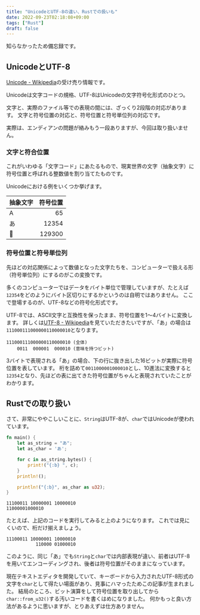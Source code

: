 ```yaml
---
title: "UnicodeとUTF-8の違い、Rustでの扱いも"
date: 2022-09-23T02:18:08+09:00
tags: ["Rust"]
draft: false
---
```


知らなかったため備忘録です。

## UnicodeとUTF-8

[Unicode - Wikipedia](https://ja.wikipedia.org/wiki/Unicode)の受け売り情報です。

Unicodeは文字コードの規格、UTF-8はUnicodeの文字符号化形式のひとつ。

文字と、実際のファイル等での表現の間には、ざっくり2段階の対応があります。
文字と符号位置の対応と、符号位置と符号単位列の対応です。

実際は、エンディアンの問題が絡みもう一段ありますが、今回は取り扱いません。

### 文字と符合位置

これがいわゆる「文字コード」にあたるもので、現実世界の文字（抽象文字）に符号位置と呼ばれる整数値を割り当てたものです。

Unicodeにおける例をいくつか挙げます。

| 抽象文字 | 符号位置 |
| -------- | -------: |
| A        |       65 |
| あ       |    12354 |
| 🤔        |   129300 |

### 符号位置と符号単位列

先ほどの対応関係によって数値となった文字たちを、コンピューターで扱える形（符号単位列）にするのがこの変換です。

多くのコンピューターではデータをバイト単位で管理していますが、たとえば`12354`をどのようにバイト区切りにするかというのは自明ではありません。
ここで登場するのが、UTF-8などの符号化形式です。

UTF-8では、ASCII文字と互換性を保ったまま、符号位置を1～4バイトに変換します。
詳しくは[UTF-8 - Wikipedia](https://ja.wikipedia.org/wiki/UTF-8)を見ていただきたいですが、「あ」の場合は`111000111000000110000010`となります。

```
111000111000000110000010 (全体)
    0011  000001  000010 (意味を持つビット)
```

3バイトで表現される「あ」の場合、下の行に抜き出した16ビットが実際に符号位置を表しています。
桁を詰めて`0011000001000010`とし、10進法に変換すると`12354`となり、先ほどの表に出てきた符号位置がちゃんと表現されていたことがわかります。

## Rustでの取り扱い

さて、非常にややこしいことに、`String`はUTF-8が、`char`ではUnicodeが使われています。

```rust
fn main() {
    let as_string = "あ";
    let as_char = 'あ';

    for c in as_string.bytes() {
        print!("{:b} ", c);
    }
    println!();

    println!("{:b}", as_char as u32);
}
```

```
11100011 10000001 10000010 
11000001000010
```

たとえば、上記のコードを実行してみると上のようになります。
これでは見にくいので、桁だけ揃えましょう。

```
11100011 10000001 10000010 
           110000 01000010
```

このように、同じ「あ」でも`String`と`char`では内部表現が違い、前者はUTF-8を用いてエンコーディングされ、後者は符号位置がそのままになっています。

現在テキストエディタを開発していて、キーボードから入力されたUTF-8形式の文字を`char`として得たい場面があり、見事にハマったためこの記事が生まれました。
結局のところ、ビット演算をして符号位置を取り出してから`char::from_u32()`する汚いコードを書くはめになりました。
何かもっと良い方法があるように思いますが、とりあえずは仕方ありません。
